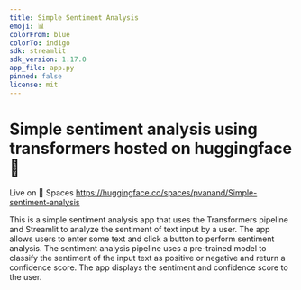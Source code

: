 ```yaml
---
title: Simple Sentiment Analysis
emoji: 📊
colorFrom: blue
colorTo: indigo
sdk: streamlit
sdk_version: 1.17.0
app_file: app.py
pinned: false
license: mit
---
```


# Simple sentiment analysis using transformers hosted on huggingface 🤗 

Live on 🤗 Spaces https://huggingface.co/spaces/pvanand/Simple-sentiment-analysis

This is a simple sentiment analysis app that uses the Transformers pipeline and Streamlit to analyze the sentiment of text input by a user. The app allows users to enter some text and click a button to perform sentiment analysis. The sentiment analysis pipeline uses a pre-trained model to classify the sentiment of the input text as positive or negative and return a confidence score. The app displays the sentiment and confidence score to the user.
